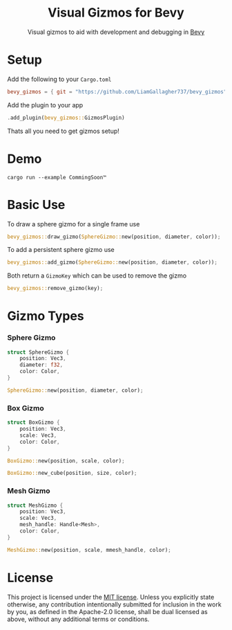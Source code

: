 <div align="center">

# Visual Gizmos for Bevy

Visual gizmos to aid with development and debugging in [Bevy](https://bevyengine.org/)

<!--
Add image/gif here
-->

</div>



# Setup

Add the following to your `Cargo.toml`
```toml
bevy_gizmos = { git = "https://github.com/LiamGallagher737/bevy_gizmos" }
```

Add the plugin to your app
```rs
.add_plugin(bevy_gizmos::GizmosPlugin)
```

Thats all you need to get gizmos setup!



# Demo
```console
cargo run --example CommingSoon™ 
```



# Basic Use

To draw a sphere gizmo for a single frame use
```rs
bevy_gizmos::draw_gizmo(SphereGizmo::new(position, diameter, color));
```

To add a persistent sphere gizmo use
```rs
bevy_gizmos::add_gizmo(SphereGizmo::new(position, diameter, color));
```
Both return a `GizmoKey` which can be used to remove the gizmo
```rs
bevy_gizmos::remove_gizmo(key);
```



# Gizmo Types

### Sphere Gizmo
```rs
struct SphereGizmo {
    position: Vec3,
    diameter: f32,
    color: Color,
}
```
```rs
SphereGizmo::new(position, diameter, color);
```

### Box Gizmo
```rs
struct BoxGizmo {
    position: Vec3,
    scale: Vec3,
    color: Color,
}
```
```rs
BoxGizmo::new(position, scale, color);
```
```rs
BoxGizmo::new_cube(position, size, color);
```

### Mesh Gizmo
```rs
struct MeshGizmo {
    position: Vec3,
    scale: Vec3,
    mesh_handle: Handle<Mesh>,
    color: Color,
}
```
```rs
MeshGizmo::new(position, scale, mmesh_handle, color);
```



# License
This project is licensed under the [MIT license](https://github.com/LiamGallagher737/bevy_gizmos/blob/main/LICENSE). Unless you explicitly state otherwise, any contribution intentionally submitted for inclusion in the work by you, as defined in the Apache-2.0 license, shall be dual licensed as above, without any additional terms or conditions.
